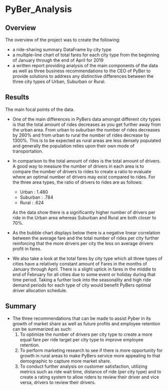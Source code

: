 # PyBer_Analysis
## Overview
The overview of the project was to create the following:
* a ride-sharing summary DataFrame by city type
* a multiple-line chart of total fares for each city type from the beginning of January through the end of April for 2019
* a written report providing analysis of the main components of the data as well as three business recommendations to the CEO of PyBer to provide solutions to address any distinctive differences between the three city types of Urban, Suburban or Rural. 
## Results
The main focal points of the data.
* One of the main differences in PyBers data amongst different city types is that the total amount of rides decreases as you get further away from the urban area. From urban to suburban the number of rides decreases by 260% and from urban to rural the number of rides decrease by 1300%. This is to be expected as rural areas are less densely populated and generally the population relies upon their own mode of transportation.
* In comparison to the total amount of rides is the total amount of drivers. A good way to measure the number of drivers in each area is to compare the number of drivers to rides to create a ratio to evaluate where an optimal number of drivers may exist compared to rides. For the three area types, the ratio of drivers to rides are as follows: 
    * Urban : 1.480 
    * Suburban : .784
    * Rural : .624
    
    As the data show there is a significantly higher number of drivers per ride in the Urban area whereas Suburban and Rural are both closer to 70%.
* As the bubble chart displays below there is a negative linear correlation between the average fare and the total number of rides per city further reinforcing that the more drivers per city the less on average drivers profit in fares. 

* We also take a look at the total fares by city type which all three types of cities have a relatively constant amount of Fares in the months of January through April. There is a slight uptick in fares in the middle to end of February for all cities due to some event or holiday during that time period. Taking a further look into the seasonality and high ride demand periods for each type of city would benefit PyBers optimal driver allocation schedule. 

    
## Summary
* The three recommendations that can be made to assist Pyber in its growth of market share as well as future profits and employee retention can be summarized as such:
    1. To optimize the number of drivers per city type to create a more equal fare per ride target per city type to improve employee retention. 
    2. To perform marketing research to see if there is more opportunity for growth in rural areas to make PyBers service more appealing to that demographic to capture more market share. 
    3. To conduct further analysis on customer satisfaction, utilizing metrics such as ride wait time, distance of ride (per city type) and to create a rating system to allow riders to review their driver and vice versa, drivers to review their drivers. 
